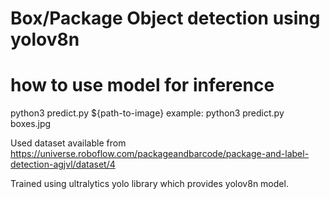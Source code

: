 # Box/Package Object detection using yolov8n

# how to use model for inference
python3 predict.py ${path-to-image}
example:
python3 predict.py boxes.jpg

Used dataset available from https://universe.roboflow.com/packageandbarcode/package-and-label-detection-agjvl/dataset/4

Trained using ultralytics yolo library which provides yolov8n model.



